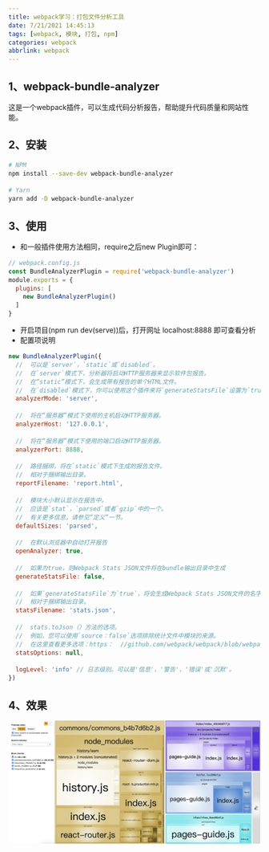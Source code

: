 ```yaml
---
title: webpack学习：打包文件分析工具
date: 7/21/2021 14:45:13
tags: [webpack, 模块, 打包, npm]
categories: webpack
abbrlink: webpack
---
```


## 1、webpack-bundle-analyzer

这是一个webpack插件，可以生成代码分析报告，帮助提升代码质量和网站性能。

## 2、安装

```bash
# NPM 
npm install --save-dev webpack-bundle-analyzer

# Yarn 
yarn add -D webpack-bundle-analyzer
```

## 3、使用

- 和一般插件使用方法相同，require之后new Plugin即可：

```js
// webpack.config.js
const BundleAnalyzerPlugin = require('webpack-bundle-analyzer')
module.exports = {
  plugins: [
    new BundleAnalyzerPlugin()    
  ]
}
```

- 开启项目(npm run dev(serve))后，打开网址 localhost:8888 即可查看分析
- 配置项说明

```js
new BundleAnalyzerPlugin({
  //  可以是`server`，`static`或`disabled`。
  //  在`server`模式下，分析器将启动HTTP服务器来显示软件包报告。
  //  在“static”模式下，会生成带有报告的单个HTML文件。
  //  在`disabled`模式下，你可以使用这个插件来将`generateStatsFile`设置为`true`来生成Webpack Stats JSON文件。
  analyzerMode: 'server',
  
  //  将在“服务器”模式下使用的主机启动HTTP服务器。
  analyzerHost: '127.0.0.1',
  
  //  将在“服务器”模式下使用的端口启动HTTP服务器。
  analyzerPort: 8888, 
  
  //  路径捆绑，将在`static`模式下生成的报告文件。
  //  相对于捆绑输出目录。
  reportFilename: 'report.html',
  
  //  模块大小默认显示在报告中。
  //  应该是`stat`，`parsed`或者`gzip`中的一个。
  //  有关更多信息，请参见“定义”一节。
  defaultSizes: 'parsed',
  
  //  在默认浏览器中自动打开报告
  openAnalyzer: true,
  
  //  如果为true，则Webpack Stats JSON文件将在bundle输出目录中生成
  generateStatsFile: false, 
  
  //  如果`generateStatsFile`为`true`，将会生成Webpack Stats JSON文件的名字。
  //  相对于捆绑输出目录。
  statsFilename: 'stats.json',
  
  //  stats.toJson（）方法的选项。
  //  例如，您可以使用`source：false`选项排除统计文件中模块的来源。
  //  在这里查看更多选项：https：  //github.com/webpack/webpack/blob/webpack-1/lib/Stats.js#L21
  statsOptions: null,
  
  logLevel: 'info' // 日志级别。可以是'信息'，'警告'，'错误'或'沉默'。
})
```

## 4、效果

![打包文件分析](/img/post/analysis.png)

